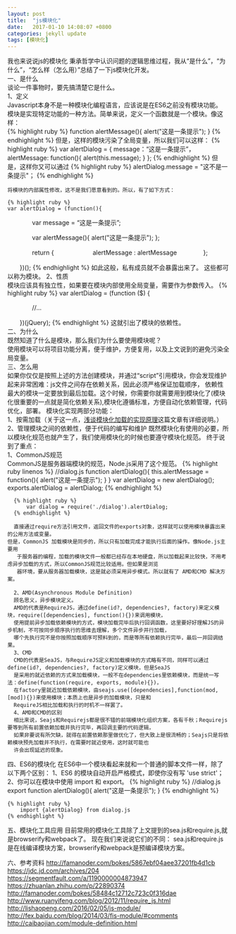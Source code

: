 ```yaml
---
layout: post
title:  "js模块化"
date:   2017-01-10 14:08:07 +0800
categories: jekyll update
tags: [模块化]
---
```

我也来说说js的模块化
	秉承哲学中认识问题的逻辑思维过程，我从“是什么”，“为什么”，“怎么样（怎么用）”总结了一下js模块化开发。  
	一、是什么  
	谈论一件事物时，要先搞清楚它是什么。  
	1、定义  
	Javascript本身不是一种模块化编程语言，应该说是在ES6之前没有模块功能。  
	模块是实现特定功能的一种方法。简单来说，定义一个函数就是一个模块。像这样：  
	{% highlight ruby %}
	function alertMessage(){
		alert("这是一条提示");
	}
	{% endhighlight %} 
	但是，这样的模块污染了全局变量，所以我们可以这样：
	{% highlight ruby %}
	var alertDialog = {
		message：“这是一条提示”，
		alertMessage: function(){
			alert(this.message);
		}
	};
	{% endhighlight %} 
	但是，这样你又可以通过
	{% highlight ruby %}
	alertDialog.message = "这不是一条提示"；
	{% endhighlight %}

	将模块的内部属性修改，这不是我们愿意看到的。所以，有了如下方式：

	{% highlight ruby %}
	var alertDialog = (function(){

　　　　var message = “这是一条提示”;

　　　　var alertMessage(){
		alert("这是一条提示");
	   };

　　　　return {
　　　　　　alertMessage : alertMessage
　　　　};

　　})();
   {% endhighlight %}
   如此这般，私有成员就不会暴露出来了。 
   这些都可以称为模块。
   2、性质  
   模块应该具有独立性，如果要在模块内部使用全局变量，需要作为参数传入。
   {% highlight ruby %}
   var alertDialog = (function ($) {

　　　　//...

　　})(jQuery);
   {% endhighlight %}
   这就引出了模块的依赖性。  
   二、为什么  
   既然知道了什么是模块，那么我们为什么要使用模块呢？  
   使用模块可以将项目功能分离，便于维护，方便复用，以及上文说到的避免污染全局变量。  
   三、怎么用   
   	  如果你仅仅是按照上述的方法创建模块，并通过“script”引用模块，你会发现维护起来非常困难：js文件之间存在依赖关系，因此必须严格保证加载顺序，
   依赖性最大的模块一定要放到最后加载。这个时候，你需要你就需要用到模块化了(模块化很重要的一点就是简化依赖关系),模块化遵循标准，方便自动化依赖管理，代码优化，部署。
   	  模块化实现两部分功能：  
   1、按需加载（关于这一点，[浅谈模块化加载的实现原理]这篇文章有详细说明。）  
   2、管理模块之间的依赖性，便于代码的编写和维护
   	  既然模块化有使用的必要，所以模块化规范也就产生了，我们使用模块化的时候也要遵守模块化规范。
      终于说到了重点：    
      1、CommonJS规范  
      CommonJS是服务器端模块的规范，Node.js采用了这个规范。
 	  {% highlight ruby linenos %}
 	  //dialog.js
      	function alertDialog(){
      		this.alertMessage = function(){
				alert("这是一条提示");
			}
		}
		var alertDialog = new alertDialog();
        exports.alertDialog = alertDialog;
      {% endhighlight %}
      
      {% highlight ruby %}
       	  var dialog = require('./dialog').alertDialog;
	  {% endhighlight %}
	  
	  直接通过require方法引用文件，返回文件的exports对象，这样就可以使用模块暴露出来的公用方法或变量。
   	但是，CommonJS 加载模块是同步的，所以只有加载完成才能执行后面的操作。像Node.js主要用
	   于服务器的编程，加载的模块文件一般都已经存在本地硬盘，所以加载起来比较快，不用考虑异步加载的方式，所以CommonJS规范比较适用。但如果是浏览
	   器环境，要从服务器加载模块，这是就必须采用异步模式。所以就有了 AMD和CMD 解决方案。

	  2、AMD(Asynchronous Module Definition)
	  顾名思义，异步模块定义。
	  AMD的代表是RequireJS，通过define(id?, dependencies?, factory)来定义模块，require([dependencies], function(){})来调用模块，
	  使用提前异步加载依赖模块的方式，模块加载完毕后执行回调函数，这里要好好理解JS的异步机制，不可按同步顺序执行的思维去理解，多个文件异步并行加载，
	  哪个先执行完不是你按照加载顺序可预料到的，而是等所有依赖执行完毕，最后一并回调结果。
	  3、CMD
	  CMD的代表是SeaJS，与RequireJS定义和加载模块的方式略有不同，同样可以通过define(id?, dependencies?, factory)定义模块，但是SeaJS
	  是采用的就近依赖的方式来加载模块，一般不在dependencies里依赖模块，而是统一写法：define(function(require, exports, module){})，
	  在factory里就近加载依赖模块，由seajs.use([dependencies],function(mod,[mod]){})来使用模块；本质上也是异步的加载模块，只是和
	  RequireJS相比加载和执行的时机不一样罢了。
	  4、AMD和CMD的区别
	  相比来说，Seajs和Requirejs都是很不错的前端模块化组织方案，各有千秋；Requirejs要等到所有前置依赖加载并执行完毕，再回调主要的代码逻辑，
	  如果非要说有所欠缺，就得在前置依赖那里做优化了，但大致上是很流畅的；Seajs只是将依赖模块预先加载并不执行，在需要时就近使用，这时就可能也
	  许会出现延迟的现象。
   四、ES6的模块化
   在ES6中一个模块看起来就和一个普通的脚本文件一样，除了以下两个区别：
        1、ES6 的模块自动开启严格模式，即使你没有写 'use strict'；
       	2、你可以在模块中使用 import 和 export。
	{% highlight ruby %}
		//dialog.js
		export function alertDialog(){
			alert("这是一条提示");
		}
	{% endhighlight %}

	{% highlight ruby %}
		import {alertDialog} from dialog.js
  	{% endhighlight %}
   五、模块化工具应用
   目前常用的模块化工具除了上文提到的sea.js和require.js,就是browserify和webpack了。
   现在我们来说说它们的不同：
   sea.js和require.js是在线编译模块方案，browserify和webpack是预编译模块方案。

   六、参考资料
   http://famanoder.com/bokes/5867ebf04aee37201fb4d1cb
   https://jdc.jd.com/archives/204
   https://segmentfault.com/a/1190000004873947
   https://zhuanlan.zhihu.com/p/22890374
   http://famanoder.com/bokes/58484c12712c723c0f316dae
   http://www.ruanyifeng.com/blog/2012/11/require_js.html
   http://lishaopeng.com/2016/02/05/js-module/
   http://fex.baidu.com/blog/2014/03/fis-module/#comments
   http://caibaojian.com/module-definition.html


[浅谈模块化加载的实现原理]: http://caibaojian.com/module-definition.html









